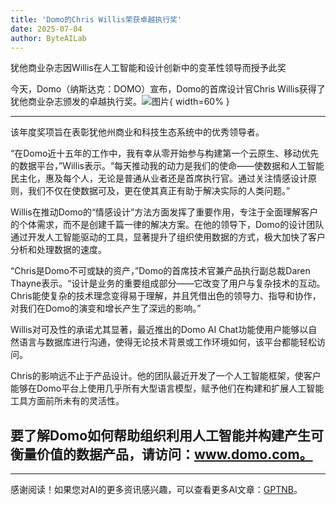 ```yaml
---
title: 'Domo的Chris Willis荣获卓越执行奖'
date: 2025-07-04
author: ByteAILab
---
```


犹他商业杂志因Willis在人工智能和设计创新中的变革性领导而授予此奖

今天，Domo（纳斯达克：DOMO）宣布，Domo的首席设计官Chris Willis获得了犹他商业杂志颁发的卓越执行奖。![图片](https://ai-techpark.com/wp-content/uploads/Domos.jpg){ width=60% }

---
该年度奖项旨在表彰犹他州商业和科技生态系统中的优秀领导者。

“在Domo近十五年的工作中，我有幸从零开始参与构建第一个云原生、移动优先的数据平台，”Willis表示。“每天推动我的动力是我们的使命——使数据和人工智能民主化，惠及每个人，无论是普通从业者还是首席执行官。通过关注情感设计原则，我们不仅在使数据可及，更在使其真正有助于解决实际的人类问题。”

Willis在推动Domo的“情感设计”方法方面发挥了重要作用，专注于全面理解客户的个体需求，而不是创建千篇一律的解决方案。在他的领导下，Domo的设计团队通过开发人工智能驱动的工具，显著提升了组织使用数据的方式，极大加快了客户分析和处理数据的速度。

“Chris是Domo不可或缺的资产，”Domo的首席技术官兼产品执行副总裁Daren Thayne表示。“设计是业务的重要组成部分——它改变了用户与复杂技术的互动。Chris能使复杂的技术理念变得易于理解，并且凭借出色的领导力、指导和协作，对我们在Domo的演变和增长产生了深远的影响。”

Willis对可及性的承诺尤其显著，最近推出的Domo AI Chat功能使用户能够以自然语言与数据库进行沟通，使得无论技术背景或工作环境如何，该平台都能轻松访问。

Chris的影响远不止于产品设计。他的团队最近开发了一个人工智能框架，使客户能够在Domo平台上使用几乎所有大型语言模型，赋予他们在构建和扩展人工智能工具方面前所未有的灵活性。

要了解Domo如何帮助组织利用人工智能并构建产生可衡量价值的数据产品，请访问：www.domo.com。
---
---
感谢阅读！如果您对AI的更多资讯感兴趣，可以查看更多AI文章：[GPTNB](https://gptnb.com)。